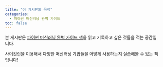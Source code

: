```yaml
---
title: "이 게시판의 목적"
categories:
  - 파이썬 머신러닝 완벽 가이드
toc: false
---
```


본 게시판은 [파이썬 머신러닝 완벽 가이드 책](http://www.kyobobook.co.kr/product/detailViewKor.laf?mallGb=KOR&ejkGb=KOR&barcode=9791158391928)을 읽고 기록하고 싶은 것들을 적는 공간입니다. 

사이킷런을 이용해서 다양한 머신러닝 기법들을 어떻게 사용하는지 실습해볼 수 있는 책입니다! 